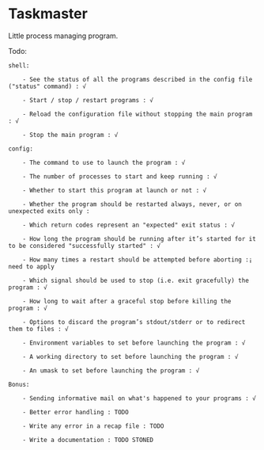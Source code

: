 # Taskmaster
Little process managing program.

Todo:

	shell:

		- See the status of all the programs described in the config file ("status" command) : √

		- Start / stop / restart programs : √

		- Reload the configuration file without stopping the main program : √

		- Stop the main program : √

	config:

		- The command to use to launch the program : √

		- The number of processes to start and keep running : √

		- Whether to start this program at launch or not : √

		- Whether the program should be restarted always, never, or on unexpected exits only : 

		- Which return codes represent an "expected" exit status : √

		- How long the program should be running after it’s started for it to be considered "successfully started" : √

		- How many times a restart should be attempted before aborting :¡ need to apply

		- Which signal should be used to stop (i.e. exit gracefully) the program : √

		- How long to wait after a graceful stop before killing the program : √

		- Options to discard the program’s stdout/stderr or to redirect them to files : √

		- Environment variables to set before launching the program : √

		- A working directory to set before launching the program : √

		- An umask to set before launching the program : √

	Bonus:

		- Sending informative mail on what's happened to your programs : √

		- Better error handling : TODO

		- Write any error in a recap file : TODO

		- Write a documentation : TODO STONED


